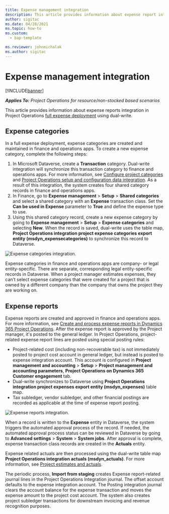 ```yaml
---
title: Expense management integration
description: This article provides information about expense report integration in Project Operations using dual-write. 
author: sigitac
ms.date: 04/28/2021
ms.topic: how-to
ms.custom: 
  - bap-template

ms.reviewer: johnmichalak
ms.author: sigitac
---
```


# Expense management integration

[!INCLUDE[banner](../includes/banner.md)]

_**Applies To:** Project Operations for resource/non-stocked based scenarios_

This article provides information about expense reports integration in Project Operations [full expense deployment](../expense/expense-overview.md) using dual-write.

## Expense categories

In a full expense deployment, expense categories are created and maintained in finance and operations apps. To create a new expense category, complete the following steps:

1. In Microsoft Dataverse, create a **Transaction** category. Dual-write integration will synchronize this transaction category to finance and operations apps. For more information, see [Configure project categories](/dynamics365/project-operations/project-accounting/configure-project-categories) and [Project Operations setup and configuration data integration](resource-dual-write-setup-integration.md). As a result of this integration, the system creates four shared category records in finance and operations apps.
2. In Finance, go to **Expense management** > **Setup** > **Shared categories** and select a shared category with an **Expense** transaction class. Set the **Can be used in Expense** parameter to **True** and define the expense type to use.
3. Using this shared category record, create a new expense category by going to **Expense management** > **Setup** > **Expense categories** and selecting **New**. When the record is saved, dual-write uses the table map, **Project Operations integration project expense categories export entity (msdyn\_expensecategories)** to synchronize this record to Dataverse.

  ![Expense categories integration.](./media/DW6ExpenseCategories.png)

Expense categories in finance and operations apps are company- or legal entity-specific. There are separate, corresponding legal entity-specific records in Dataverse. When a project manager estimates expenses, they can’t select expense categories that were created for a project that is owned by a different company than the company that owns the project they are working on. 

## Expense reports

Expense reports are created and approved in finance and operations apps. For more information, see [Create and process expense reports in Dynamics 365 Project Operations](/training/modules/create-process-expense-reports/). After the expense report is approved by the Project manager, it's posted to the general ledger. In Project Operations, project-related expense report lines are posted using special posting rules:

  - Project-related cost (including non-recoverable tax) is not immediately posted to project cost account in general ledger, but instead is posted to expense integration account. This account is configured in **Project management and accounting** > **Setup** > **Project management and accounting parameters**, **Project Operations on Dynamics 365 Customer engagement** tab.
  - Dual-write synchronizes to Dataverse using **Project Operations integration project expenses export entity (msdyn\_expenses)** table map.
  - Tax subledger, vendor subledger, and other financial postings are recorded as applicable at the time of expense report posting.

  ![Expense reports integration.](./media/DW6ExpenseReports.png)

When a record is written to the **Expense** entity in Dataverse, the system triggers the automated approval process of the record. If needed, the automated approval process status can be reviewed in Dataverse by going to **Advanced settings** > **System** > **System jobs**. After approval is complete, expense transaction class records are created in the **Actuals** entity.

Expense related actuals are then processed using the dual-write table map **Project Operations integration actuals (msdyn\_actuals)**. For more information, see [Project estimates and actuals](resource-dual-write-estimates-actuals.md).

The periodic process, **Import from staging** creates Expense report-related journal lines in the Project Operations Integration journal. The offset account defaults to the expense integration account. The Posting integration journal clears the account balance for the expense transaction and moves the expense amount to the project cost account. The system also creates project subledger transactions for downstream invoicing and revenue recognition purposes.

